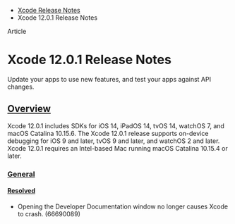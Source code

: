 - [Xcode Release Notes](https://developer.apple.com/documentation/xcode-release-notes)
- Xcode 12.0.1 Release Notes

Article

# Xcode 12.0.1 Release Notes

Update your apps to use new features, and test your apps against API changes.

## [Overview](https://developer.apple.com/documentation/xcode-release-notes/xcode-12_0_1-release-notes#Overview)

Xcode 12.0.1 includes SDKs for iOS 14, iPadOS 14, tvOS 14, watchOS 7, and macOS Catalina 10.15.6. The Xcode 12.0.1 release supports on-device debugging for iOS 9 and later, tvOS 9 and later, and watchOS 2 and later. Xcode 12.0.1 requires an Intel-based Mac running macOS Catalina 10.15.4 or later.

### [General](https://developer.apple.com/documentation/xcode-release-notes/xcode-12_0_1-release-notes#General)

#### [Resolved](https://developer.apple.com/documentation/xcode-release-notes/xcode-12_0_1-release-notes#Resolved)

- Opening the Developer Documentation window no longer causes Xcode to crash. (66690089)
